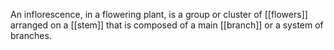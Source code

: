 An inflorescence, in a flowering plant, is a group or cluster of [[flowers]] arranged on a [[stem]] that is composed of a main [[branch]] or a system of branches.